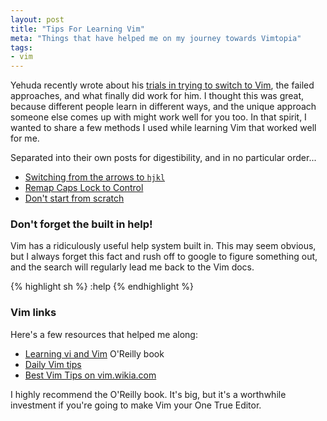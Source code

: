 ```yaml
---
layout: post
title: "Tips For Learning Vim"
meta: "Things that have helped me on my journey towards Vimtopia"
tags:
- vim
---
```


Yehuda recently wrote about his [trials in trying to switch to Vim](http://yehudakatz.com/2010/07/29/everyone-who-tried-to-convince-me-to-use-vim-was-wrong/), the failed approaches, and what finally did work for him.  I thought this was great, because different people learn in different ways, and the unique approach someone else comes up with might work well for you too.  In that spirit, I wanted to share a few methods I used while learning Vim that worked well for me.

Separated into their own posts for digestibility, and in no particular order...

* [Switching from the arrows to `hjkl`](switching-from-arrows-to-hjkl.html)
* [Remap Caps Lock to Control](remap-caps-lock-to-control.html)
* [Don't start from scratch](dont-start-from-scratch.html)

### Don't forget the built in help!

Vim has a ridiculously useful help system built in.  This may seem obvious, but I always forget this fact and rush off to google to figure something out, and the search will regularly lead me back to the Vim docs.

{% highlight sh %}
  :help
{% endhighlight %}

### Vim links

Here's a few resources that helped me along:

* [Learning vi and Vim](http://www.amazon.com/Learning-Vim-Editors-Arnold-Robbins/dp/059652983X) O'Reilly book
* [Daily Vim tips](http://dailyvim.blogspot.com/)
* [Best Vim Tips on vim.wikia.com](http://vim.wikia.com/wiki/Best_Vim_Tips)

I highly recommend the O'Reilly book.  It's big, but it's a worthwhile investment if you're going to make Vim your One True Editor.

